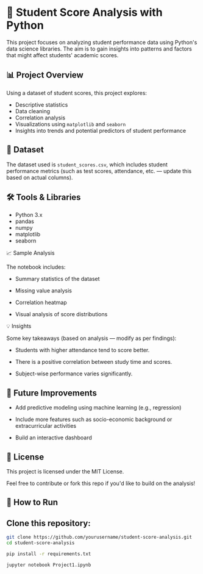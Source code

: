 # 🧠 Student Score Analysis with Python

This project focuses on analyzing student performance data using Python's data science libraries. The aim is to gain insights into patterns and factors that might affect students' academic scores.

## 📊 Project Overview

Using a dataset of student scores, this project explores:

- Descriptive statistics
- Data cleaning
- Correlation analysis
- Visualizations using `matplotlib` and `seaborn`
- Insights into trends and potential predictors of student performance

## 📁 Dataset

The dataset used is `student_scores.csv`, which includes student performance metrics (such as test scores, attendance, etc. — update this based on actual columns).

## 🛠️ Tools & Libraries

- Python 3.x
- pandas
- numpy
- matplotlib
- seaborn


📈 Sample Analysis

The notebook includes:

- Summary statistics of the dataset

- Missing value analysis

- Correlation heatmap

- Visual analysis of score distributions

💡 Insights

Some key takeaways (based on analysis — modify as per findings):

- Students with higher attendance tend to score better.

- There is a positive correlation between study time and scores.

- Subject-wise performance varies significantly.

## 📌 Future Improvements

- Add predictive modeling using machine learning (e.g., regression)

- Include more features such as socio-economic background or extracurricular activities

- Build an interactive dashboard

## 📜 License

This project is licensed under the MIT License.


Feel free to contribute or fork this repo if you'd like to build on the analysis!

## 🚀 How to Run

## Clone this repository:
   ```bash
   git clone https://github.com/yourusername/student-score-analysis.git
   cd student-score-analysis

   pip install -r requirements.txt

   jupyter notebook Project1.ipynb
